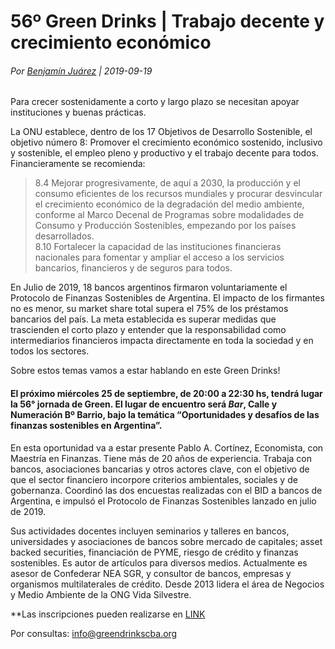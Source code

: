 56º Green Drinks | Trabajo decente y crecimiento económico
==========================================================

###### Por [Benjamín Juárez](benjaminjuarezarlt@greendrinkscba.org) | 2019-09-19

Para crecer sostenidamente a corto y largo plazo se necesitan apoyar instituciones y buenas prácticas.

La ONU establece, dentro de los 17 Objetivos de Desarrollo Sostenible, el objetivo número 8: Promover el crecimiento económico sostenido, inclusivo y sostenible, el empleo pleno y productivo y el trabajo decente para todos. Financieramente se recomienda:

> 8.4 Mejorar progresivamente, de aquí a 2030, la producción y el consumo eficientes de los recursos mundiales y procurar desvincular el crecimiento económico de la degradación del medio ambiente, conforme al Marco Decenal de Programas sobre modalidades de Consumo y Producción Sostenibles, empezando por los países desarrollados.\
> 8.10  Fortalecer la capacidad de las instituciones financieras nacionales para fomentar y ampliar el acceso a los servicios bancarios, financieros y de seguros para todos.

En Julio de 2019, 18 bancos argentinos firmaron voluntariamente el Protocolo de Finanzas Sostenibles de Argentina. El impacto de los firmantes no es menor, su market share total supera el 75% de los préstamos bancarios del país. La meta establecida es superar medidas que trascienden el corto plazo y entender que la responsabilidad como intermediarios financieros impacta directamente en toda la sociedad y en todos los sectores.

Sobre estos temas vamos a estar hablando en este Green Drinks!

#### El próximo miércoles 25 de septiembre, de 20:00 a 22:30 hs, tendrá lugar la 56° jornada de Green. El lugar de encuentro será *Bar*, Calle y Numeración Bº Barrio, bajo la temática “Oportunidades y desafíos de las finanzas sostenibles en Argentina”.

En esta oportunidad va a estar presente
Pablo A. Cortínez, Economista, con Maestría en Finanzas.
Tiene más de 20 años de experiencia.
Trabaja con bancos, asociaciones bancarias y otros actores clave, con el objetivo de que el sector financiero incorpore criterios ambientales, sociales y de gobernanza. Coordinó las dos encuestas realizadas con el BID a bancos de Argentina, e impulsó el Protocolo de Finanzas Sostenibles lanzado en julio de 2019.

Sus actividades docentes incluyen seminarios y talleres en bancos, universidades y asociaciones de bancos sobre mercado de capitales; asset backed securities, financiación de PYME, riesgo de crédito y finanzas sostenibles. Es autor de artículos para diversos medios.
Actualmente es asesor de Confederar NEA SGR, y consultor de bancos, empresas y organismos multilaterales de crédito.
Desde 2013 lidera el área de Negocios y Medio Ambiente de la ONG Vida Silvestre.

\*\*Las inscripciones pueden realizarse en
[LINK](http://tic.eventbrite.com/)

Por consultas: info@greendrinkscba.org
